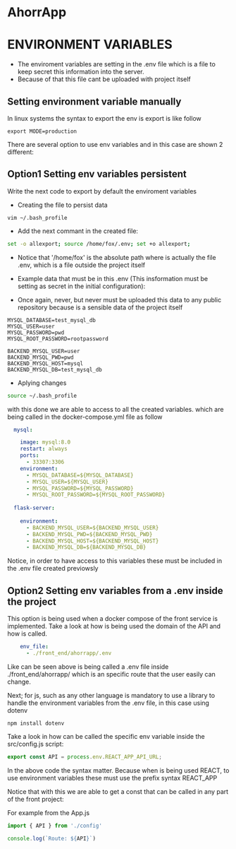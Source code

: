 # AhorrApp

# ENVIRONMENT VARIABLES


- The enviroment variables are setting in the .env file which is a file to keep secret this information into the server.
- Because of that this file cant be uploaded with project itself

## Setting environment variable manually

In linux systems the syntax to export the env is export is like follow

```shell
export MODE=production
```

There are several option to use env variables and in this case are shown 2 different:

## Option1 Setting env variables persistent

Write the next code to export by default the enviroment variables

- Creating the file to persist data

```shell
vim ~/.bash_profile
```

- Add the next commant in the created file:

```bash
set -o allexport; source /home/fox/.env; set +o allexport;
```
- Notice that '/home/fox' is the absolute path where is actually the file .env, which is a file outside the project itself

- Example data that must be in this .env (This insformation must be setting as secret in the initial configuration):

- Once again, never, but never must be uploaded this data to any public repository because is a sensible data of the project itself

```
MYSQL_DATABASE=test_mysql_db
MYSQL_USER=user
MYSQL_PASSWORD=pwd
MYSQL_ROOT_PASSWORD=rootpassword

BACKEND_MYSQL_USER=user
BACKEND_MYSQL_PWD=pwd
BACKEND_MYSQL_HOST=mysql
BACKEND_MYSQL_DB=test_mysql_db

```

- Aplying changes

```bash
source ~/.bash_profile
```
with this done we are able to access to all the created variables. which are being called in the docker-compose.yml file as follow

```yml
  mysql:

    image: mysql:8.0
    restart: always
    ports:
      - 33307:3306
    environment:
      - MYSQL_DATABASE=${MYSQL_DATABASE}
      - MYSQL_USER=${MYSQL_USER}
      - MYSQL_PASSWORD=${MYSQL_PASSWORD}
      - MYSQL_ROOT_PASSWORD=${MYSQL_ROOT_PASSWORD}
 
  flask-server:
  
    environment:
      - BACKEND_MYSQL_USER=${BACKEND_MYSQL_USER}
      - BACKEND_MYSQL_PWD=${BACKEND_MYSQL_PWD}
      - BACKEND_MYSQL_HOST=${BACKEND_MYSQL_HOST}
      - BACKEND_MYSQL_DB=${BACKEND_MYSQL_DB}
```
Notice, in order to have access to this variables these must be included in the .env file created previowsly
## Option2 Setting env variables from a .env inside the project

This option is being used when a docker compose of the front service is implemented. Take a look at how is being used the domain of the API and how is called. 

```yml
    env_file:
      - ./front_end/ahorrapp/.env
```
Like can be seen above is being called a .env file inside ./front_end/ahorrapp/ which is an specific route that the user easily can change.

Next; for js, such as any other language is mandatory to use a library to handle the environment variables from the .env file, in this case using dotenv

```shell
npm install dotenv
```

Take a look in how can be called the specific env variable inside the src/config.js script:

```js
export const API = process.env.REACT_APP_API_URL;
```
In the above code the syntax matter. Because when is being used REACT, to use environment variables these must use the prefix syntax REACT_APP

Notice that with this we are able to get a const that can be called in any part of the front project:

For example from the App.js
```js
import { API } from './config'
```
```js
console.log(`Route: ${API}`)
```

